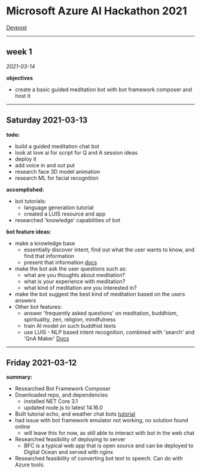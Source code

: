 # Microsoft Azure AI Hackathon 2021

[Devpost](https://azureai.devpost.com/)


* * *


## week 1 

*2021-03-14*

__objectives__

- create a basic guided meditation bot with bot framework composer and host it

* * *

## Saturday 2021-03-13

**todo:**

- build a guided meditation chat bot
- look at love ai for script for Q and A session ideas
- deploy it
- add voice in and out put
- research face 3D model animation
- research ML for facial recognition

**accomplished:**

- bot tutorials:
    - language generation tutorial
    - created a LUIS resource and app
- researched 'knowledge' capabilities of bot


**bot feature ideas:**

- make a knowledge base
    - essentially discover intent, find out what the user wants to know, and find that information
    - present that information [docs](https://docs.microsoft.com/en-us/azure/bot-service/bot-service-design-pattern-knowledge-base?view=azure-bot-service-4.0)
- make the bot ask the user questions such as:
    - what are you thoughts about meditation?
    - what is your experience with meditation?
    - what kind of meditation are you interested in?
- make the bot suggest the best kind of meditation based on the users answers
- Other bot features:
    - answer 'frequently asked questions' on meditation, buddhism, spirituality, zen, religion, mindfulness
    - train AI model on such buddhist texts
    - use LUIS - NLP based intent recognition, combined with 'search' and 'QnA Maker' [Docs](https://docs.microsoft.com/en-us/azure/bot-service/bot-service-design-pattern-knowledge-base?view=azure-bot-service-4.0#luis-and-qna-maker)



* * *

## Friday 2021-03-12

**summary:**

- Researched Bot Framework Composer
- Downloaded repo, and dependencies
    - installed NET Core 3.1
    - updated node js to latest 14.16.0
- Built tutorial echo, and weather chat bots [tutorial](https://docs.microsoft.com/en-us/composer/tutorial/tutorial-get-weather)
- had issue with bot framework emulator not working, no solution found online
    - will leave this for now, as still able to interact with bot in the web chat
- Researched feasibility of deploying to server
    - BFC is a typical web app that is open source and can be deployed to Digital Ocean and served with nginx
- Researched feasibility of converting bot text to speech. Can do with Azure tools.

